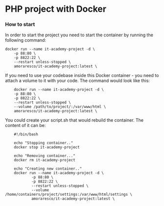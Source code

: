 # PHP project with Docker



### How to start
In order to start the project you need to start the container by running the following command:

    docker run --name it-academy-project -d \
        -p 88:80 \
        -p 8822:22 \
        --restart unless-stopped \
        amoraresco/it-academy-project:latest \

If you need to use your codebase inside this Docker container - you need to attach a volume to it with your code.
The command would look like this:

        docker run --name it-academy-project -d \
        -p 88:80 \
        -p 8822:22 \
        --restart unless-stopped \
        --volume /path/to/project/:/var/www/html \
        amoraresco/it-academy-project:latest \


You could create your script.sh that would rebuild the container. The content of it can be:

        #!/bin/bash

        echo "Stopping container.."
        docker stop it-academy-project

        echo "Removing container..."
        docker rm it-academy-project

        echo "Creating new container.."
        docker run --name it-academy-project -d \
                -p 88:80 \
                -p 8822:22 \
                --restart unless-stopped \
                --volume /home/containers/project/settings:/var/www/html/settings \
                amoraresco/it-academy-project:latest \


